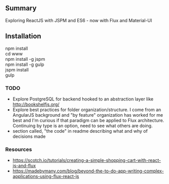 ## Summary
Exploring ReactJS with JSPM and ES6 - now with Flux and Material-UI

## Installation
npm install  
cd www  
npm install -g jspm  
npm install -g gulp  
jspm install  
gulp

### TODO
* Explore PostgreSQL for backend hooked to an abstraction layer like http://bookshelfjs.org/
* Explore best practices for folder organization/structure. I come from an AngularJS background and "by feature" organization has worked for me best and I'm curious if that paradigm can be applied to Flux architecture. Continuing by type is an option, need to see what others are doing.
* section called, "the code" in readme describing what and why of decisions made

### Resources
* https://scotch.io/tutorials/creating-a-simple-shopping-cart-with-react-js-and-flux
* https://madebymany.com/blog/beyond-the-to-do-app-writing-complex-applications-using-flux-react-js
